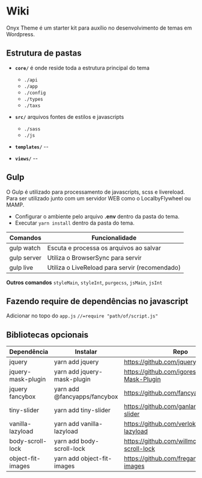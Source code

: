 # Wiki

Onyx Theme é um starter kit para auxílio no desenvolvimento de temas em Wordpress.

## Estrutura de pastas

- **`core/`** é onde reside toda a estrutura principal do tema
	- `./api`
	- `./app`
	- `./config`
	- `./types`
	- `./taxs`

- **`src/`** arquivos fontes de estilos e javascripts
	- `./sass`
	- `./js`

- **`templates/`** --
- **`views/`** --

## Gulp

O Gulp é utilizado para processamento de javascripts, scss e livereload. Para ser utilizado junto com um servidor WEB como o LocalbyFlywheel ou MAMP.

  - Configurar o ambiente pelo arquivo **.env** dentro da
   pasta do tema.
  - Executar `yarn install` dentro da pasta do tema.

|Comandos      | Funcionalidade                             |
|--------------|--------------------------------------------|
|gulp watch    | Escuta e processa os arquivos ao salvar
|gulp server   | Utiliza o BrowserSync para servir
|gulp live     | Utiliza o LiveReload para servir (recomendado)

**Outros comandos**
`styleMain`, `styleInt`, `purgecss`, `jsMain`, `jsInt`

## Fazendo require de dependências no javascript

Adicionar no topo do `app.js` `//=require "path/of/script.js"`

## Bibliotecas opcionais

|Dependência       | Instalar                     | Repo                                              |
|------------------|------------------------------|---------------------------------------------------|
jquery             | yarn add jquery              | https://github.com/jquery/jquery                  |
jquery-mask-plugin | yarn add jquery-mask-plugin  | https://github.com/igorescobar/jQuery-Mask-Plugin |
jquery fancybox    | yarn add @fancyapps/fancybox | https://github.com/fancyapps/fancybox             |
tiny-slider        | yarn add tiny-slider         | https://github.com/ganlanyuan/tiny-slider         |
vanilla-lazyload   | yarn add vanilla-lazyload    | https://github.com/verlok/vanilla-lazyload        |
body-scroll-lock   | yarn add body-scroll-lock    | https://github.com/willmcpo/body-scroll-lock      |
object-fit-images  | yarn add object-fit-images   | https://github.com/fregante/object-fit-images     |

